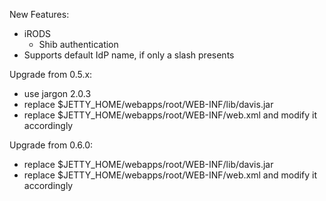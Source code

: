 New Features:

  * iRODS
    * Shib authentication
  * Supports default IdP name, if only a slash presents

Upgrade from 0.5.x:

  * use jargon 2.0.3
  * replace $JETTY\_HOME/webapps/root/WEB-INF/lib/davis.jar
  * replace $JETTY\_HOME/webapps/root/WEB-INF/web.xml and modify it accordingly

Upgrade from 0.6.0:

  * replace $JETTY\_HOME/webapps/root/WEB-INF/lib/davis.jar
  * replace $JETTY\_HOME/webapps/root/WEB-INF/web.xml and modify it accordingly